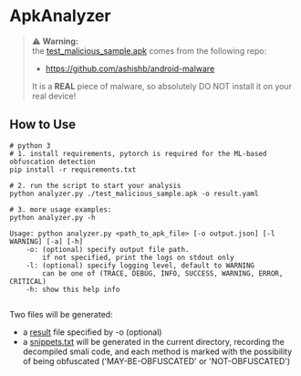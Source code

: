 # ApkAnalyzer

> ⚠️ **Warning:**  
> the [test_malicious_sample.apk](https://github.com/ashishb/android-malware/tree/master/benews) comes from the following repo:
> - https://github.com/ashishb/android-malware
> 
> It is a **REAL** piece of malware, so absolutely DO NOT install it on your real device! 

## How to Use
```shell
# python 3
# 1. install requirements, pytorch is required for the ML-based obfuscation detection
pip install -r requirements.txt

# 2. run the script to start your analysis
python analyzer.py ./test_malicious_sample.apk -o result.yaml

# 3. more usage examples:
python analyzer.py -h

Usage: python analyzer.py <path_to_apk_file> [-o output.json] [-l WARNING] [-a] [-h]
    -o: (optional) specify output file path.
        if not specified, print the logs on stdout only
    -l: (optional) specify logging level, default to WARNING
        can be one of (TRACE, DEBUG, INFO, SUCCESS, WARNING, ERROR, CRITICAL)
    -h: show this help info
    
```

Two files will be generated:
- a [result](result.yaml) file specified by -o (optional)
- a [snippets.txt](snippets.txt) will be generated in the current directory, recording the decompiled smali code, and each method is marked with the possibility of being obfuscated ('MAY-BE-OBFUSCATED' or 'NOT-OBFUSCATED')

